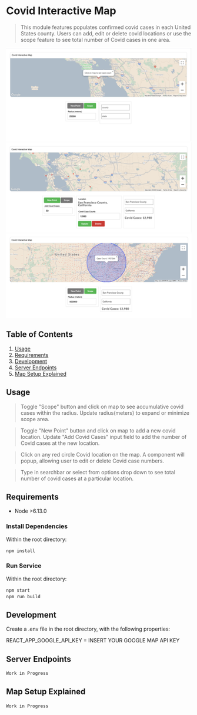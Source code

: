 # Covid Interactive Map

> This module features populates confirmed covid cases in each United States county. Users can add, edit or delete covid locations or use the scope feature to see total number of Covid cases in one area.

![Alt text](github_images/start.png)
![Alt text](github_images/edit.png)
![Alt text](github_images/scope.png)

## Table of Contents

1. [Usage](#Usage)
2. [Requirements](#requirements)
3. [Development](#development)
4. [Server Endpoints](#Server_Endpoints)
5. [Map Setup Explained](#Map_Setup_Explained)

## Usage

> Toggle "Scope" button and click on map to see accumulative covid cases within the radius. Update radius(meters) to expand or minimize scope area.

> Toggle "New Point" button and click on map to add a new covid location. Update "Add Covid Cases" input field to add the number of Covid cases at the new location.

> Click on any red circle Covid location on the map. A component will popup, allowing user to edit or delete Covid case numbers.

> Type in searchbar or select from options drop down to see total number of covid cases at a particular location.


## Requirements

- Node >6.13.0

### Install Dependencies

Within the root directory:

```sh
npm install
```

### Run Service
Within the root directory:

```sh
npm start
npm run build
```


## Development
Create a .env file in the root directory, with the following properties:

REACT_APP_GOOGLE_API_KEY = INSERT YOUR GOOGLE MAP API KEY


## Server Endpoints <a name="Server_Endpoints"></a>

```sh
Work in Progress
```


## Map Setup Explained<a name="Map_Setup_Explained"></a>

```sh
Work in Progress
```